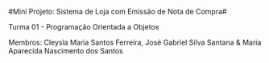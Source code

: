 #Mini Projeto: Sistema de Loja com Emissão de Nota de Compra#

Turma 01 - Programação Orientada a Objetos 

Membros:
Cleysla Maria Santos Ferreira,
José Gabriel Silva Santana &
Maria Aparecida Nascimento dos Santos
